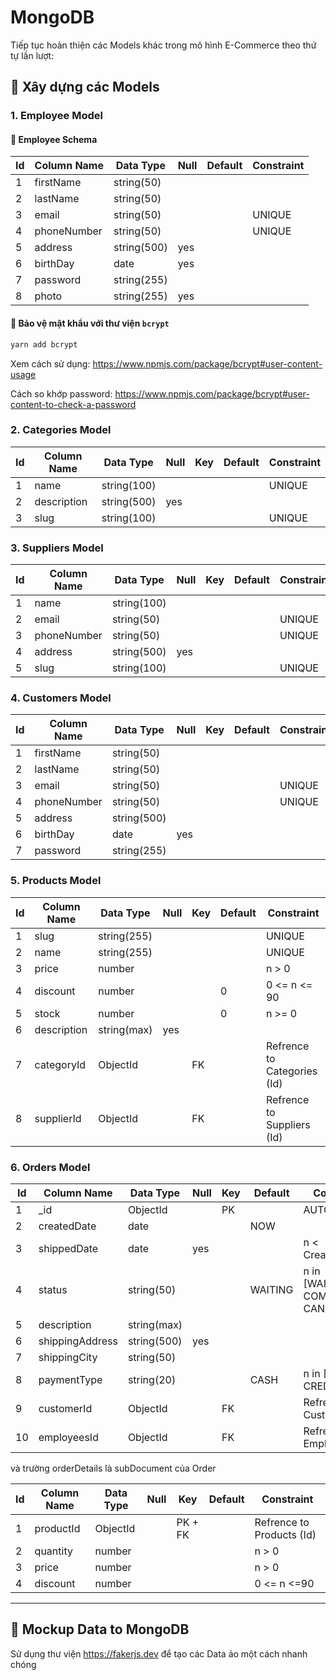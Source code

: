# MongoDB

Tiếp tục hoàn thiện các Models khác trong mô hình E-Commerce theo thứ tự lần lượt:

## 💛 Xây dựng các Models

### 1. Employee Model

#### 🔹 Employee Schema 

| Id | Column Name | Data Type     | Null | Default | Constraint |
|----|-------------|---------------|------|---------|------------|
| 1  | firstName   | string(50)  |      |         |            |
| 2  | lastName    | string(50)  |      |         |            |
| 3  | email       | string(50)   |      |         | UNIQUE     |
| 4  | phoneNumber | string(50)   |      |         | UNIQUE     |
| 5  | address     | string(500) |  yes   |         |            |
| 6  | birthDay    | date      | yes  |         |            |
| 7  | password    | string(255) |      |         |            |
| 8  | photo       | string(255) | yes  |         |            |

#### 🔹 Bảo vệ mật khẩu với thư viện `bcrypt`

```bash
yarn add bcrypt
```
Xem cách sử dụng: <https://www.npmjs.com/package/bcrypt#user-content-usage>

Cách so khớp password: <https://www.npmjs.com/package/bcrypt#user-content-to-check-a-password>


### 2. Categories Model


| Id | Column Name | Data Type     | Null | Key | Default | Constraint |
|----|-------------|---------------|------|-----|---------|------------|
| 1  | name        | string(100)  |      |     |         | UNIQUE     |
| 2  | description | string(500) | yes  |     |         |            |
| 3  | slug        | string(100) |      |     |         | UNIQUE     |


### 3. Suppliers Model

| Id | Column Name | Data Type     | Null | Key | Default | Constraint |
|----|-------------|---------------|------|-----|---------|------------|
| 1  | name        | string(100) |      |     |         |            |
| 2  | email       | string(50)   |      |     |         | UNIQUE     |
| 3  | phoneNumber | string(50)   |      |     |         | UNIQUE     |
| 4  | address     | string(500) |   yes   |     |         |            |
| 5  | slug        | string(100) |      |     |         | UNIQUE     |


### 4. Customers Model

| Id | Column Name | Data Type     | Null | Key | Default | Constraint |
|----|-------------|---------------|------|-----|---------|------------|
| 1  | firstName   | string(50)  |      |     |         |            |
| 2  | lastName    | string(50)  |      |     |         |            |
| 3  | email       | string(50)   |      |     |         | UNIQUE     |
| 4  | phoneNumber | string(50)   |      |     |         | UNIQUE     |
| 5  | address     | string(500) |      |     |         |            |
| 6  | birthDay    | date    | yes  |     |         |            |
| 7  | password    | string(255) |      |     |         |            |


### 5. Products Model


| Id | Column Name | Data Type     | Null | Key | Default | Constraint                  |
|----|-------------|---------------|------|-----|---------|-----------------------------|
| 1  | slug          | string(255)           |    |   |         | UNIQUE                  |
| 2  | name        | string(255) |      |     |         | UNIQUE                      |
| 3  | price       | number         |      |     |         | n > 0                       |
| 4  | discount    | number |      |     | 0       | 0 <= n <= 90                |
| 5  | stock       | number |      |     | 0       | n >= 0                      |
| 6  | description | string(max) | yes  |     |         |                             |
| 7  | categoryId  | ObjectId           |      | FK  |         | Refrence to Categories (Id) |
| 8  | supplierId  | ObjectId           |      | FK  |         | Refrence to Suppliers (Id)  |


### 6. Orders Model


| Id | Column Name     | Data Type     | Null | Key | Default | Constraint                         |
|----|-----------------|---------------|------|-----|---------|------------------------------------|
| 1  | _id             | ObjectId           |      | PK  |         | AUTONUMBER                         |
| 2  | createdDate     | date     |      |     | NOW     |                                    |
| 3  | shippedDate     | date     | yes  |     |         | n < CreatedDate                    |
| 4  | status          | string(50)   |      |     | WAITING | n in [WAINTING, COMPLETED, CANCEL] |
| 5  | description     | string(max) |      |     |         |                                    |
| 6  | shippingAddress | string(500) | yes  |     |         |                                    |
| 7  | shippingCity    | string(50)  |      |     |         |                                    |
| 8  | paymentType     | string(20)   |      |     | CASH    | n in [CASH, CREDIT CARD]           |
| 9  | customerId      | ObjectId           |      | FK  |         | Refrence to Customers (Id)         |
| 10 | employeesId     | ObjectId           |      | FK  |         | Refrence to Employees (Id)         |

và trường orderDetails là subDocument của Order

| Id | Column Name | Data Type     | Null | Key     | Default | Constraint                |
|----|-------------|---------------|------|---------|---------|---------------------------|
| 1  | productId   | ObjectId           |      | PK + FK |         | Refrence to Products (Id) |
| 2  | quantity    | number |      |         |         | n > 0                     |
| 3  | price       | number |      |         |         | n > 0                     |
| 4  | discount    | number |      |         |         | 0 <= n <=90               |


***

## 💛 Mockup Data to MongoDB

Sử dụng thư viện <https://fakerjs.dev> để tạo các Data ảo một cách nhanh chóng
